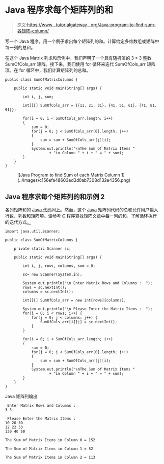 # Java 程序求每个矩阵列的和

> 原文:[https://www . tutorialgateway . org/Java-program-to-find-sum-各矩阵-column/](https://www.tutorialgateway.org/java-program-to-find-sum-of-each-matrix-column/)

写一个 Java 程序，用一个例子求出每个矩阵列的和。计算给定多维数组或矩阵中每一列的总和。

在这个 Java Matrix 列求和示例中，我们声明了一个具有随机值的 3 * 3 整数 SumOfCols_arr 矩阵。接下来，我们使用 for 循环来迭代 SumOfCols_arr 矩阵项。在 for 循环中，我们计算矩阵列的总和。

```
public class SumOfMatrixColumns {

	public static void main(String[] args) {

		int i, j, sum;	

		int[][] SumOfCols_arr = {{11, 21, 31}, {41, 51, 61}, {71, 81, 91}};

		for(i = 0; i < SumOfCols_arr.length; i++)
		{
			sum = 0;
			for(j = 0; j < SumOfCols_arr[0].length; j++)
			{
				sum = sum + SumOfCols_arr[j][i];
			}
			System.out.println("\nThe Sum of Matrix Items "
					+ "in Column " + i + " = " + sum);
		}
	}
}
```

<figure class="wp-block-image size-large">![Java Program to find Sum of each Matrix Column 1](../Images/c156efa48603ed3d0ab7308d132e4356.png)</figure>

## Java 程序求每个矩阵列的和示例 2

各列矩阵和的 [Java 代码](https://www.tutorialgateway.org/learn-java-programs/)同上。然而，这个 [Java](https://www.tutorialgateway.org/java-tutorial/) 矩阵列代码的总和允许用户输入行数、列数和[矩阵](https://www.tutorialgateway.org/two-dimensional-array-in-java/)项。请参考 [C 程序查找矩阵](https://www.tutorialgateway.org/c-program-to-find-sum-of-each-column-in-a-matrix/)文章中每一列的和，了解循环执行的迭代方式[。](https://www.tutorialgateway.org/java-for-loop/)

```
import java.util.Scanner;

public class SumOfMatrixColumns {

	private static Scanner sc;

	public static void main(String[] args) {

		int i, j, rows, columns, sum = 0;

		sc= new Scanner(System.in);

		System.out.println("\n Enter Matrix Rows and Columns :  ");
		rows = sc.nextInt();
		columns = sc.nextInt();

		int[][] SumOfCols_arr = new int[rows][columns];

		System.out.println("\n Please Enter the Matrix Items :  ");
		for(i = 0; i < rows; i++) {
			for(j = 0; j < columns; j++) {
				SumOfCols_arr[i][j] = sc.nextInt();
			}		
		}	

		for(i = 0; i < SumOfCols_arr.length; i++)
		{
			sum = 0;
			for(j = 0; j < SumOfCols_arr[0].length; j++)
			{
				sum = sum + SumOfCols_arr[j][i];
			}
			System.out.println("\nThe Sum of Matrix Items "
					+ "in Column " + i + " = " + sum);
		}
	}
}
```

Java 矩阵列输出

```
 Enter Matrix Rows and Columns :  
3 3

 Please Enter the Matrix Items :  
10 20 30
12 22 33
130 40 50

The Sum of Matrix Items in Column 0 = 152

The Sum of Matrix Items in Column 1 = 82

The Sum of Matrix Items in Column 2 = 113
```